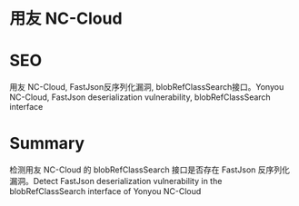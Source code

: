 # 用友 NC-Cloud
# SEO
用友 NC-Cloud, FastJson反序列化漏洞, blobRefClassSearch接口。Yonyou NC-Cloud, FastJson deserialization vulnerability, blobRefClassSearch interface
# Summary
检测用友 NC-Cloud 的 blobRefClassSearch 接口是否存在 FastJson 反序列化漏洞。Detect FastJson deserialization vulnerability in the blobRefClassSearch interface of Yonyou NC-Cloud
